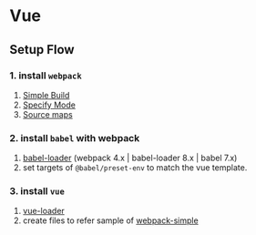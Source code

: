 # Vue

## Setup Flow

### 1. install `webpack`
1. [Simple Build](https://webpack.js.org/guides/getting-started/)
1. [Specify Mode](https://webpack.js.org/concepts/mode/)
1. [Source maps](https://webpack.js.org/configuration/devtool/)

### 2. install `babel` with webpack
1.  [babel-loader](https://github.com/babel/babel-loader) (webpack 4.x | babel-loader 8.x | babel 7.x)
1. set targets of `@babel/preset-env` to match the vue template.

### 3. install `vue`
1. [vue-loader](https://vue-loader.vuejs.org/guide/#manual-configuration)
2. create files to refer sample of [webpack-simple](https://github.com/vuejs-templates/webpack-simple/tree/master/template/src)